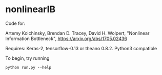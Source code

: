 # nonlinearIB
Code for:

Artemy Kolchinsky, Brendan D. Tracey, David H. Wolpert, "Nonlinear Information Bottleneck", https://arxiv.org/abs/1705.02436


Requires: Keras-2, tensorflow-0.13 or theano 0.8.2. Python3 compatible


To begin, try running
```
python run.py --help
```